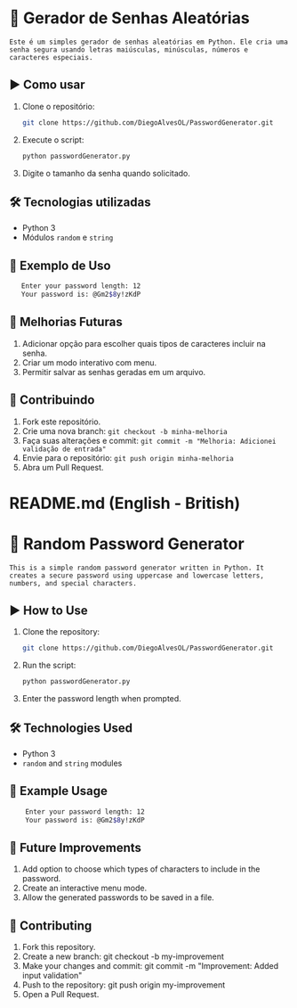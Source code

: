 # 🔐 Gerador de Senhas Aleatórias
```
Este é um simples gerador de senhas aleatórias em Python. Ele cria uma senha segura usando letras maiúsculas, minúsculas, números e caracteres especiais.
```

## ▶️ Como usar

1. Clone o repositório:
   ```bash
   git clone https://github.com/DiegoAlvesOL/PasswordGenerator.git

2. Execute o script:

   ```bash
   python passwordGenerator.py

3. Digite o tamanho da senha quando solicitado.

## 🛠 Tecnologias utilizadas
* Python 3
* Módulos `random` e `string`

## 📌 Exemplo de Uso

   ```bash
      Enter your password length: 12
      Your password is: @Gm2$8y!zKdP
 ```

## 🚀 Melhorias Futuras
1. Adicionar opção para escolher quais tipos de caracteres incluir na senha.
2. Criar um modo interativo com menu.
3. Permitir salvar as senhas geradas em um arquivo.


## 🎯 Contribuindo
1. Fork este repositório. 
2. Crie uma nova branch: `git checkout -b minha-melhoria`
3. Faça suas alterações e commit: `git commit -m "Melhoria: Adicionei validação de entrada"`
4. Envie para o repositório: `git push origin minha-melhoria` 
5. Abra um Pull Request.




# README.md (English - British)
# 🔐 Random Password Generator
```
This is a simple random password generator written in Python. It creates a secure password using uppercase and lowercase letters, numbers, and special characters.
``` 

## ▶️ How to Use

1. Clone the repository:
   ```bash
   git clone https://github.com/DiegoAlvesOL/PasswordGenerator.git


2. Run the script:
   ```bash
   python passwordGenerator.py

3. Enter the password length when prompted.

## 🛠 Technologies Used
* Python 3
* `random` and `string` modules

## 📌 Example Usage
   ```bash
       Enter your password length: 12
       Your password is: @Gm2$8y!zKdP
```

## 🚀 Future Improvements
1. Add option to choose which types of characters to include in the password.
2. Create an interactive menu mode.
3. Allow the generated passwords to be saved in a file.

## 🎯 Contributing
1. Fork this repository.
2. Create a new branch: git checkout -b my-improvement 
3. Make your changes and commit: git commit -m "Improvement: Added input validation"
4. Push to the repository: git push origin my-improvement 
5. Open a Pull Request.